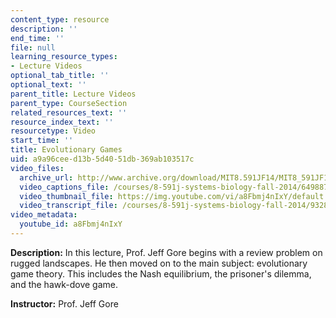 ```yaml
---
content_type: resource
description: ''
end_time: ''
file: null
learning_resource_types:
- Lecture Videos
optional_tab_title: ''
optional_text: ''
parent_title: Lecture Videos
parent_type: CourseSection
related_resources_text: ''
resource_index_text: ''
resourcetype: Video
start_time: ''
title: Evolutionary Games
uid: a9a96cee-d13b-5d40-51db-369ab103517c
video_files:
  archive_url: http://www.archive.org/download/MIT8.591JF14/MIT8_591JF14_lec18_300k.mp4
  video_captions_file: /courses/8-591j-systems-biology-fall-2014/649887b8949f5e8e8cd093deaef31976_a8Fbmj4nIxY.vtt
  video_thumbnail_file: https://img.youtube.com/vi/a8Fbmj4nIxY/default.jpg
  video_transcript_file: /courses/8-591j-systems-biology-fall-2014/9328267905a97798082d5ece4162f753_a8Fbmj4nIxY.pdf
video_metadata:
  youtube_id: a8Fbmj4nIxY
---
```


**Description:** In this lecture, Prof. Jeff Gore begins with a review problem on rugged landscapes. He then moved on to the main subject: evolutionary game theory. This includes the Nash equilibrium, the prisoner's dilemma, and the hawk-dove game.

**Instructor:** Prof. Jeff Gore